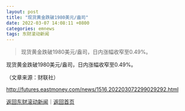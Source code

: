 ```yaml
---
layout: post
title: "现货黄金跌破1980美元/盎司"
date: 2022-03-07 14:08:11 +0800
categories: emnews
tags: 东财滚动新闻
---
```

> 现货黄金跌破1980美元/盎司，日内涨幅收窄至0.49%。

<p>现货黄金跌破1980美元/盎司，日内涨幅收窄至0.49%。</p><p class="em_media">（文章来源：财联社）</p>

<http://futures.eastmoney.com/news/1516,202203072299029292.html>

[返回东财滚动新闻](//finews.withounder.com/emnews/)｜[返回首页](//finews.withounder.com/)